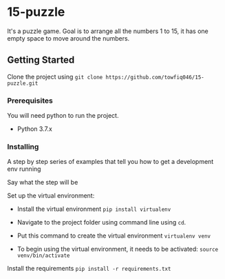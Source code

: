 # 15-puzzle

It's a puzzle game. Goal is to arrange all the numbers 1 to 15, it has one empty space to move around the numbers.

## Getting Started

Clone the project using `git clone https://github.com/towfiq046/15-puzzle.git`

### Prerequisites

You will need python to run the project.

* Python 3.7.x

### Installing

A step by step series of examples that tell you how to get a development env running

Say what the step will be

Set up the virtual environment:

* Install the virtual environment `pip install virtualenv`
* Navigate to the project folder using command line using `cd`.
* Put this command to create the virtual environment `virtualenv venv`

* To begin using the virtual environment, it needs to be activated:
`source venv/bin/activate`

Install the requirements
`pip install -r requirements.txt`
